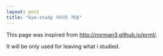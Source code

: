 ```yaml
---
layout: post
title: "kyo-study 사이트 개설"
---
```


This page was inspired from <a href="http://norman3.github.io/prml/">http://norman3.github.io/prml/</a>.

It will be only used for leaving what i studied.

